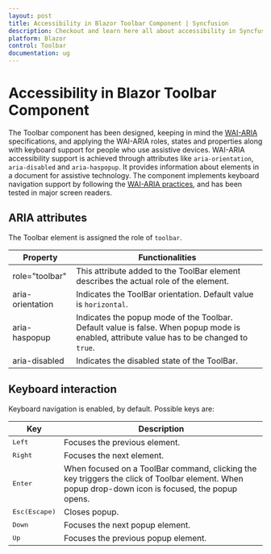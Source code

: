 ```yaml
---
layout: post
title: Accessibility in Blazor Toolbar Component | Syncfusion
description: Checkout and learn here all about accessibility in Syncfusion Blazor Toolbar component and much more.
platform: Blazor
control: Toolbar
documentation: ug
---
```


# Accessibility in Blazor Toolbar Component

The Toolbar component has been designed, keeping in mind the [WAI-ARIA](https://www.w3.org/TR/wai-aria-practices/) specifications, and applying the WAI-ARIA roles, states and properties along with keyboard support for people who use assistive devices. WAI-ARIA accessibility support is achieved through attributes like `aria-orientation`, `aria-disabled` and `aria-haspopup`. It provides information about elements in a document for assistive technology. The component implements keyboard navigation support by following the [WAI-ARIA practices](https://www.w3.org/TR/wai-aria-practices/), and has been tested in major screen readers.

## ARIA attributes

The Toolbar element is assigned the role of `toolbar`.

| **Property** | **Functionalities** |
| --- | --- |
| role="toolbar" | This attribute added to the ToolBar element describes the actual role of the element. |
| aria-orientation | Indicates the ToolBar orientation. Default value is `horizontal`. |
| aria-haspopup | Indicates the popup mode of the Toolbar. Default value is false. When popup mode is enabled, attribute value has to be changed to `true`. |
| aria-disabled | Indicates the disabled state of the ToolBar. |

## Keyboard interaction

Keyboard navigation is enabled, by default. Possible keys are:

| Key | Description |
|-------- | ------|
| <kbd>Left</kbd>    | Focuses the previous element. |
| <kbd>Right</kbd>   | Focuses the next element. |
| <kbd>Enter</kbd> | When focused on a ToolBar command, clicking the key triggers the click of Toolbar element. When popup drop-down icon is focused, the popup opens. |
| <kbd>Esc(Escape)</kbd> | Closes popup. |
| <kbd>Down</kbd> | Focuses the next popup element.  |
| <kbd>Up</kbd> | Focuses the previous popup element. |